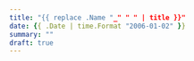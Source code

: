```yaml
---
title: "{{ replace .Name "_" " " | title }}"
date: {{ .Date | time.Format "2006-01-02" }}
summary: ""
draft: true
---
```

